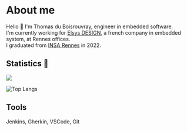 # About me 

Hello 👋
I'm Thomas du Boisrouvray, engineer in embedded software.  
I'm currently working for [Elsys DESIGN](https://www.elsys-design.com), a french company in embedded system, at Rennes offices.  
I graduated from [INSA Rennes](https://www.insa-rennes.fr) in 2022.

## Statistics 🎉

<img src ="https://github-readme-stats.vercel.app/api?username=thomasdjb&show_icons=true&theme=tokyonight&count_private=true&include_all_commits=true&hide_border=true&hide=issues,contribs">
  
![Top Langs](https://github-readme-stats.vercel.app/api/top-langs/?username=thomasdjb&show_icons=true&theme=tokyonight)
  
## Tools
Jenkins, Gherkin, VSCode, Git

